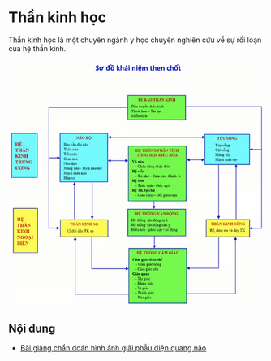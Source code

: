 # Thần kinh học

Thần kinh học là một chuyên ngành y học chuyên nghiên cứu về sự rối loạn của hệ thần kinh.

![Sơ đồ thần kinh học](images/So-do-than-kinh-hoc.png)

## Nội dung

- [Bài giảng chẩn đoán hình ảnh giải phẫu điện quang não](https://youtube.com/watch?v=pAaocitehkk)
